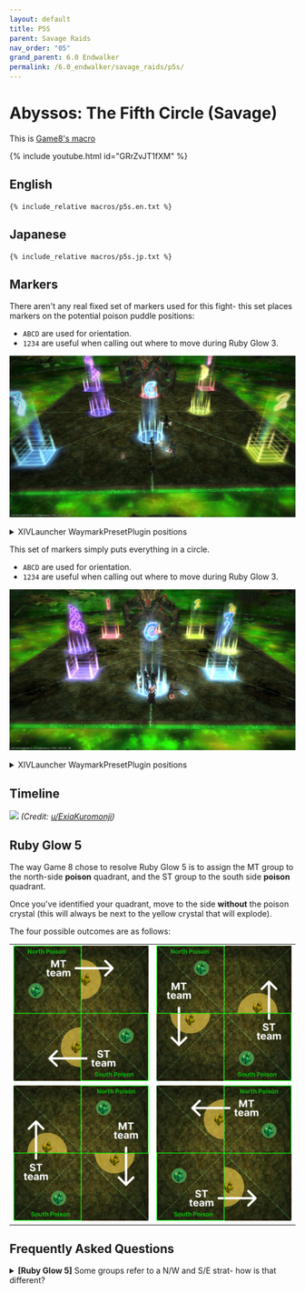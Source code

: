 ```yaml
---
layout: default
title: P5S
parent: Savage Raids
nav_order: "05"
grand_parent: 6.0 Endwalker
permalink: /6.0_endwalker/savage_raids/p5s/
---
```


# Abyssos: The Fifth Circle (Savage)

This is [Game8's macro](https://game8.jp/ff14/464675)

{% include youtube.html id="GRrZvJT1fXM" %}

## English

```
{% include_relative macros/p5s.en.txt %}
```

## Japanese

```
{% include_relative macros/p5s.jp.txt %}
```

## Markers

There aren't any real fixed set of markers used for this fight- this set places markers on the potential poison puddle positions:

- `ABCD` are used for orientation.
- `1234` are useful when calling out where to move during Ruby Glow 3.

![](images/markers_1.jpg)
<details markdown=block>
<summary>XIVLauncher WaymarkPresetPlugin positions</summary>

```json
{"Name":"P5S (Towers)","MapID":873,"A":{"X":100.0,"Y":-300.0,"Z":92.9,"ID":0,"Active":true},"B":{"X":107.1,"Y":-300.0,"Z":100.0,"ID":1,"Active":true},"C":{"X":100.0,"Y":-300.0,"Z":107.1,"ID":2,"Active":true},"D":{"X":92.9,"Y":-300.0,"Z":100.0,"ID":3,"Active":true},"One":{"X":110.7,"Y":-300.0,"Z":89.3,"ID":4,"Active":true},"Two":{"X":110.7,"Y":-300.0,"Z":110.7,"ID":5,"Active":true},"Three":{"X":89.3,"Y":-300.0,"Z":110.7,"ID":6,"Active":true},"Four":{"X":89.3,"Y":-300.0,"Z":89.3,"ID":7,"Active":true}}
```

</details>

This set of markers simply puts everything in a circle.

- `ABCD` are used for orientation.
- `1234` are useful when calling out where to move during Ruby Glow 3.

![](images/markers_2.jpg)
<details markdown=block>
<summary>XIVLauncher WaymarkPresetPlugin positions</summary>

```json
{"Name":"P5S (Circle)","MapID":873,"A":{"X":100.0,"Y":-300.0,"Z":90.0,"ID":0,"Active":true},"B":{"X":110.0,"Y":-300.0,"Z":100.0,"ID":1,"Active":true},"C":{"X":100.0,"Y":-300.0,"Z":110.0,"ID":2,"Active":true},"D":{"X":90.0,"Y":-300.0,"Z":100.0,"ID":3,"Active":true},"One":{"X":92.929,"Y":-300.0,"Z":92.929,"ID":4,"Active":true},"Two":{"X":107.07,"Y":-300.0,"Z":92.929,"ID":5,"Active":true},"Three":{"X":107.07,"Y":-300.0,"Z":107.07,"ID":6,"Active":true},"Four":{"X":92.929,"Y":-300.0,"Z":107.07,"ID":7,"Active":true}}
```

</details>

## Timeline
![](https://preview.redd.it/byylqr56ugl91.png?width=1741&format=png&auto=webp&s=9dd4e24d2df98e9b753cfc3a49c63c6956ad709e)
*(Credit: [u/ExiaKuromonji](https://www.reddit.com/r/ffxiv/comments/x1sj4y/p5s_timeline/))*

## Ruby Glow 5

The way Game 8 chose to resolve Ruby Glow 5 is to assign the MT group to the north-side **poison** quadrant, and the ST group to the south side **poison** quadrant.

Once you've identified your quadrant, move to the side **without** the poison crystal (this will always be next to the yellow crystal that will explode).

The four possible outcomes are as follows:

<table>
  <tr>
    <td><img src="images/ruby_5_1.jpg"></td>
    <td><img src="images/ruby_5_2.jpg"></td>
  </tr>
  <tr>
    <td><img src="images/ruby_5_3.jpg"></td>
    <td><img src="images/ruby_5_4.jpg"></td>
  </tr>
</table>


## Frequently Asked Questions

<details markdown=block>
<summary><b>[Ruby Glow 5]</b> Some groups refer to a N/W and S/E strat- how is that different?</summary>
<table>
  <tr><td><p>This refers to a different method of assigning quadrants that some EN groups do. The main difference is what the party pays attention to.</p><p>Game8 unfortunately chose the strat that focuses on the <b>poison crystals</b>, which leads to a somewhat counterintuitive case 1/4 of the time.</p><p>This strat assigns the light parties based on the <b>yellow crystals</b> instead, which keeps to the "MT group N/W", "ST group S/E" convention.</p><p>The problem, of course, is that both methods work out to the same outcome in 3/4 of the cases, but not the last 1/4.</p></td></tr>
  <table>
  <tr>
    <td><img src="images/ruby_5_1_yellow.jpg"></td>
    <td><img src="images/ruby_5_2_yellow.jpg"></td>
  </tr>
  <tr>
    <td><img src="images/ruby_5_3_yellow.jpg"></td>
    <td><img src="images/ruby_5_4_yellow.jpg"></td>
  </tr>
</table>
</table>
</details>